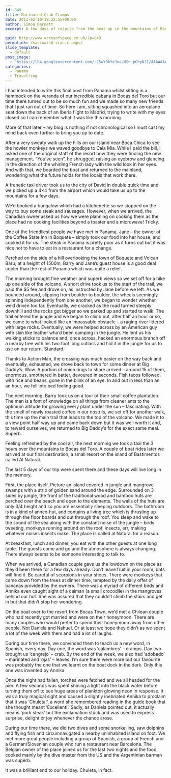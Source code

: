 ```yaml
---
id: 849
title: Marinated Crab Cramps
date: 2013-02-10T18:22:55+00:00
author: Simon Barnett
excerpt: A few days of respite from the heat up in the mountains of Boquete are followed by a few days in Bocas del Toro where we meet some fantastic people and learn some interesting Spanish phrases.

guid: http://www.acresofspace.co.uk/?p=849
permalink: /marinated-crab-cramps/
slide_template:
  - default
post_image:
  - 'https://lh4.googleusercontent.com/-C5wYBkYeJuo/USn_pChyNJI/AAAAAAAAAhY/CHNCEG9iY8c/s640/Slightly%2520drunk%2520people%2520on%2520the%2520dock%252C%2520after%2520looking%2520at%2520the%2520plankton.jpg'
categories:
  - Panama
  - Travelling
---
```

I had intended to write this final post from Panama whilst sitting in a hammock on the veranda of our incredible cabana in Bocas del Toro but our time there turned out to be so much fun and we made so many new friends that I just ran out of time. So here I am, sitting squashed into an aeroplane seat down the back of an Iberia flight to Madrid, trying to write with my eyes closed so I can remember what it was like this morning.

More of that later &#8211; my blog is nothing if not chronological so I must cast my mind back even further to bring you up to date.

After a very sweaty walk up the hills on our island near Boca Chica to see the howler monkeys we waved goodbye to Cala Mia. While I paid the bill, I asked one of the original staff of the resort how they were finding the new management. &#8220;You&#8217;ve seen&#8221;, he shrugged, raising an eyebrow and glancing in the direction of the whirling French lady with the wild look in her eyes. And with that, we boarded the boat and returned to the mainland, wondering what the future holds for the locals that work there.

A frenetic taxi driver took us to the city of David in double quick time and we picked up a 4&#215;4 from the airport which would take us up to the mountains for a few days.

We&#8217;d booked a bungalow which had a kitchenette so we stopped on the way to buy some steak and sausages. However, when we arrived, the Canadian owner asked us how we were planning on cooking them as the place had no cooking facilities beyond a toaster and a microwave! Tricky.

One of the friendliest people we have met in Panama, Jane &#8211; the owner of the Coffee State Inn in Boquete &#8211; simply took our food into her house, and cooked it for us. The steak in Panama is pretty poor as it turns out but it was nice not to have to eat in a restaurant for a change.

Perched on the side of a hill overlooking the town of Boquete and Volcan Baru, at a height of 1500m, Barry and Jane&#8217;s guest house is a good deal cooler than the rest of Panama which was quite a relief.

The morning brought fine weather and superb views so we set off for a hike up one side of the volcano. A short drive took us to the start of the trail, we paid the $5 fee and drove on, as instructed by Jane before we left. As we bounced around, slipping from boulder to boulder, the wheels seemingly spinning independently from one another, we began to wonder whether we&#8217;d driven too far. Eventually, we cracked as the road turned steeply downhill and the rocks got bigger so we parked up and started to walk. The trail entered the jungle and we began to climb but, after half an hour or so, we came to what looked like an impassable obstacle &#8211; a raging river littered with large rocks. Eventually, we were helped across by an American guy with skin like leather who&#8217;d been camping in the jungle. He lent us his walking sticks to balance and, once across, hacked an enormous branch off a nearby tree with his two foot long cutlass and hid it in the jungle for us to use on our return. Standard.

Thanks to Action Man, the crossing was much easier on the way back and eventually, exhausted, we drove back to town for some dinner at Big Daddy&#8217;s. Wow. A portion of onion rings to share arrived &#8211; around 15 of them, enormous, smothered in batter, devoured in seconds. Fish tacos followed, with rice and beans, gone in the blink of an eye. In and out in less than an an hour, we fell into bed feeling good.

The next morning, Barry took us on a tour of their small coffee plantation. The man is a font of knowledge on all things from cleaner ants to the optimum altitude for growing every plant under the sun &#8211; fascinating. With the smell of newly roasted coffee in our nostrils, we set off for another walk, this time up the main trail that leads to the top of the volcano. We made it to a view point half way up and came back down but it was well worth it and, to reward ourselves, we returned to Big Daddy&#8217;s for the exact same meal. Superb.

Feeling refreshed by the cool air, the next morning we took a taxi the 3 hours over the mountains to Bocas del Toro. A couple of boat rides later we arrived at our final destination, a small resort on the island of Bastimentos called Al Natural.

The last 5 days of our trip were spent there and these days will live long in the memory.

First, the place itself. Picture an island covered in jungle and mangrove swamps with a strip of golden sand around the edge. Surrounded on 3 sides by jungle, the front of the traditional wood and bamboo huts are perched over the beach and open to the elements. The walls of the huts are only 3/4 height and so you are essentially sleeping outdoors. The bathroom is in a kind of annex-hut, and contains a living tree which is thrusting up through the floor boards and out through the roof. You sleep and wake to the sound of the sea along with the constant noise of the jungle &#8211; birds tweeting, monkeys running around on the roof, insects, err, making whatever noises insects make. The place is called al Natural for a reason.

At breakfast, lunch and dinner, you eat with the other guests at one long table. The guests come and go and the atmosphere is always changing. There always seems to be someone interesting to talk to.

When we arrived, a Canadian couple gave us the lowdown on the place as they&#8217;d been there for a few days already. Don&#8217;t leave fruit in your room, bats will find it. Be careful of scorpions in your shoes. There were monkeys that came down from the trees at dinner time, tempted by the daily offer of bananas provided by the owners. There was a myriad of different birds and Annika even caught sight of a caiman (a small crocodile) in the mangroves behind our hut. She was assured that they couldn&#8217;t climb the stairs and get in but that didn&#8217;t stop her wondering.

On the boat over to the resort from Bocas Town, we&#8217;d met a Chilean couple who had recently got married and were on their honeymoon. There are many couples who would prefer to spend their honeymoon away from other people. Not Daniela and Nahuel. Or at least we hope they didn&#8217;t as we spent a lot of the week with them and had a lot of laughs.

During our time there, we convinced them to teach us a new word, in Spanish, every day. Day one, the word was &#8216;calambres&#8217; &#8211; cramps. Day two brought us &#8216;cangrejo&#8217; &#8211; crab. By the end of the week, we also had &#8216;adobado&#8217; &#8211; marinated and &#8216;ojas&#8217; &#8211; leaves. I&#8217;m sure there were more but our favourite was probably the one that we learnt on the boat dock in the dark. Only this one was invented by Annika.

Once the night had fallen, torches were fetched and we all headed for the pier. A few seconds was spent shining a light into the black water before turning them off to see huge areas of plankton glowing neon in response. It was a truly magical sight and caused a slightly inebriated Annika to proclaim that it was &#8216;Chuleta!&#8217;, a word she remembered reading in the guide book that she thought meant &#8216;Excellent!&#8217;. Sadly, as Daniela pointed out, it actually means &#8216;pork steak&#8217; but the exclamation stuck and was used to express surprise, delight or joy whenever the chance arose.

During our time there, we did two dives and some snorkelling, saw dolphins and flying fish and circumnavigated a nearby uninhabited island on foot. We met more great people including a group of Spanish, a group of French and a German/Slovenian couple who run a restaurant near Barcelona. The Belgian owner of the place joined us for the last two nights and the food, cooked mainly by the dive master from the US and the Argentinian barman was superb.

It was a brilliant end to our holiday. Chuleta, in fact.
